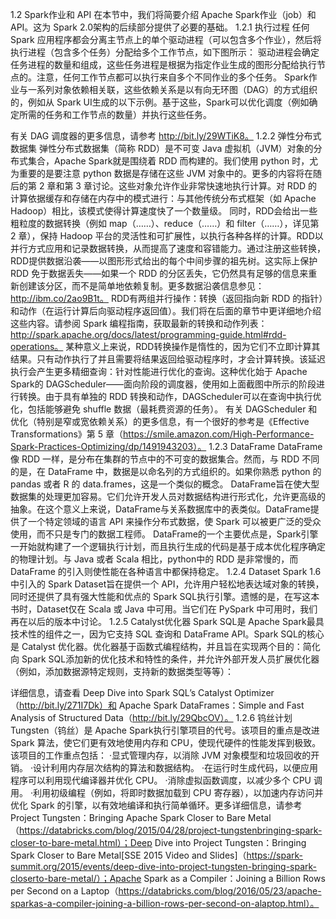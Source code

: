
1.2 Spark作业和 API
在本节中，我们将简要介绍 Apache Spark作业（job）和 API。这为 Spark 2.0架构的后续部分提供了必要的基础。
1.2.1 执行过程
任何 Spark 应用程序都会分离主节点上的单个驱动进程（可以包含多个作业），然后将执行进程（包含多个任务）分配给多个工作节点，如下图所示：
驱动进程会确定任务进程的数量和组成，这些任务进程是根据为指定作业生成的图形分配给执行节点的。注意，任何工作节点都可以执行来自多个不同作业的多个任务。
Spark作业与一系列对象依赖相关联，这些依赖关系是以有向无环图（DAG）的方式组织的，例如从 Spark UI生成的以下示例。基于这些，Spark可以优化调度（例如确定所需的任务和工作节点的数量）并执行这些任务。


有关 DAG 调度器的更多信息，请参考 http://bit.ly/29WTiK8。
1.2.2 弹性分布式数据集
弹性分布式数据集（简称 RDD）是不可变 Java 虚拟机（JVM）对象的分布式集合，Apache Spark就是围绕着 RDD 而构建的。我们使用 python 时，尤为重要的是要注意 python 数据是存储在这些 JVM 对象中的。更多的内容将在随后的第 2 章和第 3 章讨论。这些对象允许作业非常快速地执行计算。对 RDD 的计算依据缓存和存储在内存中的模式进行：与其他传统分布式框架（如 Apache Hadoop）相比，该模式使得计算速度快了一个数量级。
同时，RDD会给出一些粗粒度的数据转换（例如 map（……）、reduce（……）和 filter（……），详见第 2 章），保持 Hadoop 平台的灵活性和可扩展性，以执行各种各样的计算。RDD以并行方式应用和记录数据转换，从而提高了速度和容错能力。通过注册这些转换，RDD提供数据沿袭——以图形形式给出的每个中间步骤的祖先树。这实际上保护 RDD 免于数据丢失——如果一个 RDD 的分区丢失，它仍然具有足够的信息来重新创建该分区，而不是简单地依赖复制。更多数据沿袭信息参见：http://ibm.co/2ao9B1t。
RDD有两组并行操作：转换（返回指向新 RDD 的指针）和动作（在运行计算后向驱动程序返回值）。我们将在后面的章节中更详细地介绍这些内容。请参阅 Spark 编程指南，获取最新的转换和动作列表：http://spark.apache.org/docs/latest/programming-guide.html#rdd-operations。
某种意义上来说，RDD转换操作是惰性的，因为它们不立即计算其结果。只有动作执行了并且需要将结果返回给驱动程序时，才会计算转换。该延迟执行会产生更多精细查询：针对性能进行优化的查询。这种优化始于 Apache Spark的 DAGScheduler——面向阶段的调度器，使用如上面截图中所示的阶段进行转换。由于具有单独的 RDD 转换和动作，DAGScheduler可以在查询中执行优化，包括能够避免 shuffle 数据（最耗费资源的任务）。
有关 DAGScheduler 和优化（特别是窄或宽依赖关系）的更多信息，有一个很好的参考是《Effective Transformations》第 5 章（https://smile.amazon.com/High-Performance-Spark-Practices-Optimizing/dp/1491943203）。
1.2.3 DataFrame
DataFrame像 RDD 一样，是分布在集群的节点中的不可变的数据集合。然而，与 RDD 不同的是，在 DataFrame 中，数据是以命名列的方式组织的。如果你熟悉 python 的 pandas 或者 R 的 data.frames，这是一个类似的概念。
DataFrame旨在使大型数据集的处理更加容易。它们允许开发人员对数据结构进行形式化，允许更高级的抽象。在这个意义上来说，DataFrame与关系数据库中的表类似。DataFrame提供了一个特定领域的语言 API 来操作分布式数据，使 Spark 可以被更广泛的受众使用，而不只是专门的数据工程师。
DataFrame的一个主要优点是，Spark引擎一开始就构建了一个逻辑执行计划，而且执行生成的代码是基于成本优化程序确定的物理计划。与 Java 或者 Scala 相比，python中的 RDD 是非常慢的，而 DataFrame 的引入则使性能在各种语言中都保持稳定。
1.2.4 Dataset
Spark 1.6中引入的 Spark Dataset旨在提供一个 API，允许用户轻松地表达域对象的转换，同时还提供了具有强大性能和优点的 Spark SQL执行引擎。遗憾的是，在写这本书时，Dataset仅在 Scala 或 Java 中可用。当它们在 PySpark 中可用时，我们再在以后的版本中讨论。
1.2.5 Catalyst优化器
Spark SQL是 Apache Spark最具技术性的组件之一，因为它支持 SQL 查询和 DataFrame API。Spark SQL的核心是 Catalyst 优化器。优化器基于函数式编程结构，并且旨在实现两个目的：简化向 Spark SQL添加新的优化技术和特性的条件，并允许外部开发人员扩展优化器（例如，添加数据源特定规则，支持新的数据类型等等）：


详细信息，请查看 Deep Dive into Spark SQL’s Catalyst Optimizer（http://bit.ly/271I7Dk）和 Apache Spark DataFrames：Simple and Fast Analysis of Structured Data（http://bit.ly/29QbcOV）。
1.2.6 钨丝计划
Tungsten（钨丝）是 Apache Spark执行引擎项目的代号。该项目的重点是改进 Spark 算法，使它们更有效地使用内存和 CPU，使现代硬件的性能发挥到极致。
该项目的工作重点包括：
·显式管理内存，以消除 JVM 对象模型和垃圾回收的开销。
·设计利用内存层次结构的算法和数据结构。
·在运行时生成代码，以便应用程序可以利用现代编译器并优化 CPU。
·消除虚拟函数调度，以减少多个 CPU 调用。
·利用初级编程（例如，将即时数据加载到 CPU 寄存器），以加速内存访问并优化 Spark 的引擎，以有效地编译和执行简单循环。更多详细信息，请参考 Project Tungsten：Bringing Apache Spark Closer to Bare Metal（https://databricks.com/blog/2015/04/28/project-tungstenbringing-spark-closer-to-bare-metal.html）；Deep Dive into Project Tungsten：Bringing Spark Closer to Bare Metal[SSE 2015 Video and Slides]（https://spark-summit.org/2015/events/deep-dive-into-project-tungsten-bringing-spark-closerto-bare-metal/）；Apache Spark as a Compiler：Joining a Billion Rows per Second on a Laptop（https://databricks.com/blog/2016/05/23/apache-sparkas-a-compiler-joining-a-billion-rows-per-second-on-alaptop.html）。
